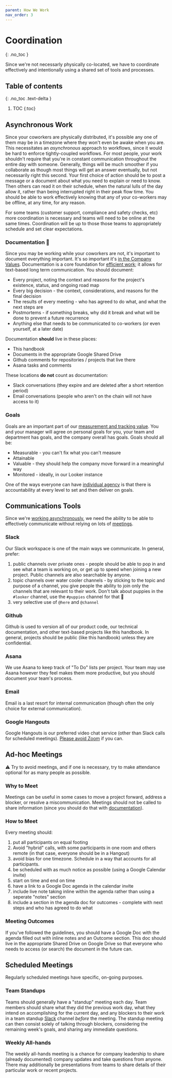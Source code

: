 ```yaml
---
parent: How We Work
nav_order: 3
---
```

# Coordination
{: .no_toc }

Since we're not necessarly physically co-located, we have to coordinate effectively and intentionally using a shared set of tools and processes.

## Table of contents
{: .no_toc .text-delta }

1. TOC
{:toc}


## Asynchronous Work
Since your coworkers are physically distributed, it's possible any one of them may be in a timezone where they won't even be awake when you are.  This necessitates an _asynchronous_ approach to workflows, since it would be hard to enforce tightly-coupled workflows.  For most people, your work shouldn't require that you're in constant communication throughout the entire day with someone.  Generally, things will be much smoother if you collaborate as though most things will get an answer eventually, but not necessarily right this second. Your first choice of action should be to post a message or a document about what you need to explain or need to know. Then others can read it on their schedule, when the natural lulls of the day allow it, rather than being interrupted right in their peak flow time.  You should be able to work effectively knowing that any of your co-workers may be offline, at any time, for any reason.

For some teams (customer support, compliance and safety checks, etc) more coordination is necessary and teams will need to be online at the same times.  Coordination will be up to those those teams to appropriately schedule and set clear expectations.

### Documentation :notebook:
Since you may be working while your coworkers are not, it's important to document everything important.  It's so important it's [in the Company Values](../values/index.md#write-things-down-notebook).  Documentation is a core foundation for [efficient work](../values/index.md#efficiency-runner); it allows for text-based long term communication.  You should document:

 * Every project, noting the context and reasons for the project's existence, status, and ongoing road map
 * Every big decision - the context, considerations, and reasons for the final decision
 * The results of every meeting - who has agreed to do what, and what the next steps are
 * Postmortems - if something breaks, why did it break and what will be done to prevent a future recurrence
 * Anything else that needs to be communicated to co-workers (or even yourself, at a later date)

Documentation **should** live in these places:

 * This handbook
 * Documents in the appropriate Google Shared Drive
 * Github comments for repositories / projects that live there
 * Asana tasks and comments

These locations **do not** count as documentation:

 * Slack conversations (they expire and are deleted after a short retention period)
 * Email conversations (people who aren't on the chain will not have access to it)

### Goals
Goals are an important part of our [measurement and tracking value](../values/index.md#track-and-measure-bar_chart).  You and your manager will agree on personal goals for you, your team and department has goals, and the company overall has goals.  Goals should all be:

 * Measurable - you can't fix what you can't measure
 * Attainable
 * Valuable - they should help the company move forward in a meaningful way
 * Monitored - ideally, in our Looker instance

One of the ways everyone can have [individual agency](../values/index.md#agency) is that there is accountability at every level to set and then deliver on goals.

## Communications Tools
Since we're [working asynchronously](#asynchronous-work), we need the ability to be able to effectively communicate without relying on lots of [meetings](#ad-hoc-meetings).

### Slack
Our Slack workspace is one of the main ways we communicate.  In general, prefer:

 1. public channels over private ones - people should be able to pop in and see what a team is working on, or get up to speed when joining a new project.  Public channels are also searchable by anyone.
 1. topic channels over water cooler channels - by sticking to the topic and purpose of a channel, you give people the ability to join only the channels that are relevant to their work.  Don't talk about puppies in the `#looker` channel, use the `#puppies` channel for that :dog:
 1. very selective use of `@here` and `@channel`

### Github
Github is used to version all of our product code, our technical documentation, and other text-based projects like this handbook.  In general, projects should be public (like this handbook) unless they are confidential.

### Asana
We use Asana to keep track of "To Do" lists per project.  Your team may use Asana however they feel makes them more productive, but you should document your team's process.

### Email
Email is a last resort for internal communication (though often the only choice for external communication).

### Google Hangouts
Google Hangouts is our preferred video chat service (other than Slack calls for scheduled meetings).  [Please avoid Zoom](https://techcrunch.com/2020/03/31/zoom-at-your-own-risk/) if you can.


## Ad-hoc Meetings
:warning: Try to avoid meetings, and if one is necessary, try to make attendance optional for as many people as possible. 

### Why to Meet
Meetings can be useful in some cases to move a project forward, address a blocker, or resolve a miscommunication.  Meetings should not be called to share information (since you should do that with [documentation](#documentation-notebook)).

### How to Meet
Every meeting should:

 1. put all participants on equal footing
   1. Avoid "hybrid" calls, with some participants in one room and others remote (in that case, everyone should be in a Hangout)
   1. avoid bias for one timezone.  Schedule in a way that accounts for all participants.   
 1. be scheduled with as much notice as possible (using a Google Calendar invite)
 1. start on time and end on time 
 1. have a link to a Google Doc agenda in the calendar invite 
 1. include live note taking inline within the agenda rather than using a seperate "notes" section
 1. include a section in the agenda doc for outcomes - complete with next steps and who has agreed to do what

### Meeting Outcomes
If you've followed the guidelines, you should have a Google Doc with the agenda filled out with inline notes and an Outcome section.  This doc should live in the appropriate Shared Drive on Google Drive so that everyone who needs to access (or search) the document in the future can.

## Scheduled Meetings
Regularly scheduled meetings have specific, on-going purposes.

### Team Standups
Teams should generally have a "standup" meeting each day.  Team members should share what they did the previous work day, what they intend on accomplishing for the current day, and any blockers to their work in a team standup [Slack](#slack) channel _before_ the meeting.  The standup meeting can then consist solely of talking through blockers, considering the remaining week's goals, and sharing any immediate questions.

### Weekly All-hands
The weekly all-hands meeting is a chance for company leadership to share (already documented) company updates and take questions from anyone.  There may additionally be presentations from teams to share details of their particular work or recent projects.
